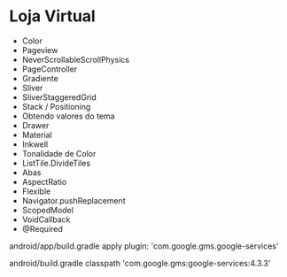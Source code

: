 # Loja Virtual

* Color
* Pageview
* NeverScrollableScrollPhysics
* PageController
* Gradiente
* Sliver
* SliverStaggeredGrid
* Stack / Positioning
* Obtendo valores do tema
* Drawer
* Material
* Inkwell
* Tonalidade de Color
* ListTile.DivideTiles
* Abas
* AspectRatio
* Flexible
* Navigator.pushReplacement
* ScopedModel
* VoidCallback
* @Required

android/app/build.gradle
apply plugin: 'com.google.gms.google-services'

android/build.gradle
classpath 'com.google.gms:google-services:4.3.3'